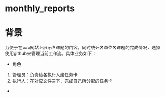 # monthly_reports

# 背景
为便于在cac网站上展示各课题的内容，同时统计各单位各课题的完成情况，选择使用github来管理当前工作流。具体业务如下：
- 角色
1. 管理员：负责给各执行人建任务卡
2. 执行人：在对应文件夹下，完成自己所分配的任务卡
- 
